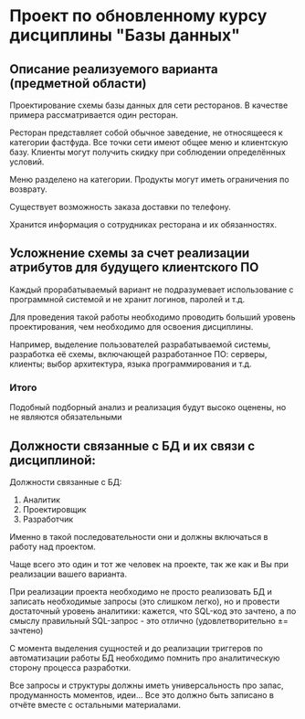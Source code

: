 # Проект по обновленному курсу дисциплины "Базы данных"

## Описание реализуемого варианта (предметной области)
Проектирование схемы базы данных для сети ресторанов. В качестве примера рассматривается один ресторан.

Ресторан представляет собой обычное заведение, не относящееся к категории фастфуда. Все точки сети имеют общее меню и клиентскую базу. Клиенты могут получить скидку при соблюдении определённых условий.

Меню разделено на категории. Продукты могут иметь ограничения по возврату.

Существует возможность заказа доставки по телефону.

Хранится информация о сотрудниках ресторана и их обязанностях.

## Усложнение схемы за счет реализации атрибутов для будущего клиентского ПО
Каждый прорабатываемый вариант не подразумевает использование с программной системой и не хранит логинов, паролей и т.д.

Для проведения такой работы необходимо проводить больший уровень проектирования, чем необходимо для освоения дисциплины.

Например, выделение пользователей разрабатываемой системы, разработка её схемы, включающей разработанное ПО: серверы, клиенты; выбор архитектура, языка программирования и т.д.

### Итого
Подобный подборный анализ и реализация будут высоко оценены, но не являются обязательными

## Должности связанные с БД и их связи с дисциплиной:

Должности связанные с БД:
1. Аналитик
2. Проектировщик
3. Разработчик

Именно в такой последовательности они и должны включаться в работу над проектом.

Чаще всего это один и тот же человек на проекте, так же как и Вы при реализации вашего варианта.

При реализации проекта необходимо не просто реализовать БД и записать необходимые запросы (это слишком легко), но и провести достаточный уровень аналитики: кажется, что SQL-код это зачтено, а по смыслу правильный SQL-запрос - это отлично (удовлетворительно ±= зачтено)

С момента выделения сущностей и до реализации триггеров по автоматизации работы БД необходимо помнить про аналитическую сторону процесса разработки.

Все запросы и структуры должны иметь универсальность про запас, продуманность моментов, идеи...
Все это должно быть записано в отчёте вместе с остальными материалами.